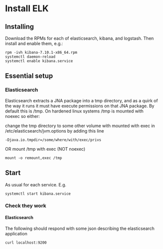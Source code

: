 # Install ELK

## Installing
Download the RPMs for each of elasticsearch, kibana, and logstash.
Then install and enable them, e.g.:
```
rpm -ivh kibana-7.10.1-x86_64.rpm
systemctl daemon-reload
systemctl enable kibana.service
```

## Essential setup
### Elasticsearch
Elasticsearch extracts a JNA package into a tmp directory, and as a quirk of the way it runs it must have execute permissions on that JNA package. By default this is /tmp. On hardened linux systems /tmp is mounted with noexec so either:

change the tmp directory to some other volume with mounted with exec in /etc/elasticsearch/jvm.options by adding this line
```
-Djava.io.tmpdir=/some/where/with/exec/privs
```
OR mount /tmp with exec (NOT noexec)
```
mount -o remount,exec /tmp
```


## Start 
As usual for each service. E.g.
```
systemctl start kibana.service
```

### Check they work
#### Elasticsearch
The following should respond with some json describing the elasticsearch application
```
curl localhost:9200
```
#### 